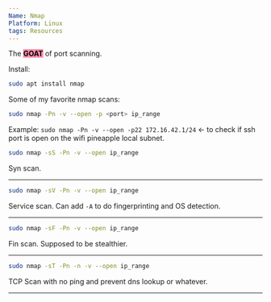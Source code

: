 ```yaml
---
Name: Nmap
Platform: Linux
tags: Resources
---
```


The <mark style="background: #FF5582A6;">**GOAT**</mark> of port scanning.

Install:

```bash
sudo apt install nmap
```

Some of my favorite nmap scans:

```bash
sudo nmap -Pn -v --open -p <port> ip_range
```

Example: `sudo nmap -Pn -v --open -p22 172.16.42.1/24` <- to check if ssh port is open on the wifi pineapple local subnet.

```bash
sudo nmap -sS -Pn -v --open ip_range
```

Syn scan.

------

```bash
sudo nmap -sV -Pn -v --open ip_range
```

Service scan. Can add `-A` to do fingerprinting and OS detection.

------

```bash
sudo nmap -sF -Pn -v --open ip_range
```

Fin scan. Supposed to be stealthier.

------

```bash
sudo nmap -sT -Pn -n -v --open ip_range
```

TCP Scan with no ping and prevent dns lookup or whatever.

------
